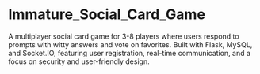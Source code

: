 # Immature_Social_Card_Game
A multiplayer social card game for 3-8 players where users respond to prompts with witty answers and vote on favorites. Built with Flask, MySQL, and Socket.IO, featuring user registration, real-time communication, and a focus on security and user-friendly design.
